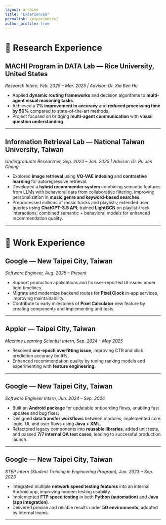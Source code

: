 ```yaml
---
layout: archive
title: "Experiences"
permalink: /experiences/
author_profile: true
---
```


# 🔬 Research Experience

## MACHI Program in DATA Lab — Rice University, United States  
*Research Intern, Feb. 2025 – Mar. 2025 | Advisor: Dr. Xia Ben Hu*  

- Applied **dynamic routing frameworks** and decision algorithms to **multi-agent visual reasoning tasks**.  
- Achieved a **7% improvement in accuracy** and **reduced processing time by 50%** compared to state-of-the-art methods.  
- Project focused on bridging **multi-agent communication** with **visual question understanding**.  

---

## Information Retrieval Lab — National Taiwan University, Taiwan  
*Undergraduate Researcher, Sep. 2023 – Jan. 2025 | Advisor: Dr. Pu Jen Cheng*  

- Explored **image retrieval** using **VQ-VAE indexing** and **contrastive learning** for autoregressive retrieval.  
- Developed a **hybrid recommender system** combining semantic features from LLMs with behavioral data from collaborative filtering, improving personalization in **music genre and keyword-based searches**.  
- Preprocessed millions of music tracks and playlists; extended user queries using **ChatGPT-3.5 API**; trained **LightGCN** on playlist-track interactions; combined semantic + behavioral models for enhanced recommendation quality.  

---

# 💼 Work Experience

## Google — New Taipei City, Taiwan  
*Software Engineer, Aug. 2025 – Present*  

- Support production applications and fix user-reported UI issues under tight timelines.  
- Migrate and modernize backend routes for **Pixel Clock** in-app services, improving maintainability.  
- Contribute to early milestones of **Pixel Calculator** new feature by creating components and implementing unit tests.  

---

## Appier — Taipei City, Taiwan  
*Machine Learning Scientist Intern, Sep. 2024 – May 2025*  

- Resolved **one-epoch overfitting issue**, improving CTR and click prediction accuracy by **5%**.  
- Enhanced recommendation quality by tuning ranking models and experimenting with **feature engineering**.  

---

## Google — New Taipei City, Taiwan  
*Software Engineer Intern, Jun. 2024 – Sep. 2024*  

- Built an **Android package** for updatable onboarding flows, enabling fast updates and bug fixes.  
- Designed **data transfer workflows** between modules; implemented core logic, UI, and user flows using **Java + XML**.  
- Refactored legacy components into **reusable libraries**, added unit tests, and passed **7/7 internal QA test cases**, leading to successful production launch.  

---

## Google — New Taipei City, Taiwan  
*STEP Intern (Student Training in Engineering Program), Jun. 2023 – Sep. 2023*  

- Integrated multiple **network speed testing features** into an internal Android app, improving modem testing usability.  
- Implemented **FTP speed testing** in both **Python (automation)** and **Java (app integration)**.  
- Delivered precise and reliable results under **5G environments**, adopted by internal teams.  

---
